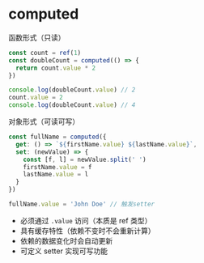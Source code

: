 # computed
函数形式（只读）
```ts
const count = ref(1)
const doubleCount = computed(() => {
  return count.value * 2
})

console.log(doubleCount.value) // 2
count.value = 2
console.log(doubleCount.value) // 4
```

对象形式（可读可写）
```ts
const fullName = computed({
  get: () => `${firstName.value} ${lastName.value}`,
  set: (newValue) => {
    const [f, l] = newValue.split(' ')
    firstName.value = f
    lastName.value = l
  }
})

fullName.value = 'John Doe' // 触发setter
```
 - 必须通过 `.value` 访问（本质是 ref 类型）
 - 具有缓存特性（依赖不变时不会重新计算）
 - 依赖的数据变化时会自动更新
 - 可定义 setter 实现可写功能
